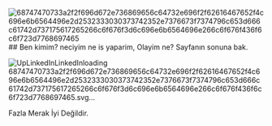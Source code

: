 ![68747470733a2f2f696d672e736869656c64732e696f2f62616467652f4c696e6b6564496e2d2532333030373742352e7376673f7374796c653d666c61742d737175617265266c6f676f3d6c696e6b6564696e266c6f676f436f6c6f723d7768697465](https://github.com/user-attachments/assets/f732ad62-5848-487f-b67d-cc5fee9e170b)## Ben kimim? neciyim ne is yaparim, Olayim ne? Sayfanın sonuna bak.

![Up<svg xmlns="http://www.w3.org/2000/svg" width="57" height="20" role="img" aria-label="LinkedIn"><title>LinkedIn</title><g shape-rendering="crispEdges"><rect width="0" height="20" fill="#0077b5"/><rect x="0" width="57" height="20" fill="#0077b5"/></g><g fill="#fff" text-anchor="middle" font-family="Verdana,Geneva,DejaVu Sans,sans-serif" text-rendering="geometricPrecision" font-size="110"><text x="285" y="140" transform="scale(.1)" fill="#fff" textLength="470">LinkedIn</text></g></svg>loading 68747470733a2f2f696d672e736869656c64732e696f2f62616467652f4c696e6b6564496e2d2532333030373742352e7376673f7374796c653d666c61742d737175617265266c6f676f3d6c696e6b6564696e266c6f676f436f6c6f723d7768697465.svg…]()




Fazla Merak İyi Değildir.
